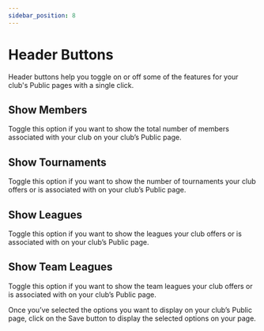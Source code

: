 ```yaml
---
sidebar_position: 8
---
```


# Header Buttons

Header buttons help you toggle on or off some of the features for your club's Public pages with a single click.


## Show Members

Toggle this option if you want to show the total number of members associated with your club on your club’s Public page. 

## Show Tournaments

Toggle this option if you want to show the number of tournaments your club offers or is associated with on your club’s Public page.

## Show Leagues

Toggle this option if you want to show the leagues your club offers or is associated with on your club’s Public page.

## Show Team Leagues

Toggle this option if you want to show the team leagues your club offers or is associated with on your club’s Public page.

Once you’ve selected the options you want to display on your club’s Public page, click on the Save button to display the selected options on your page.